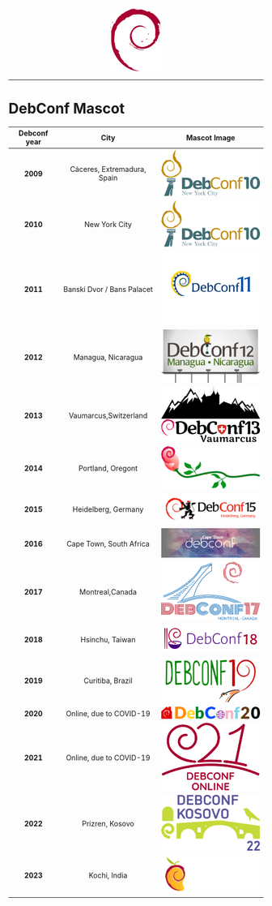 
<p align="center">
<img src="https://github.com/varghesejose2020/debconf/blob/main/Logos/Images/Logos/debian.png" width="100px">
</p>
<hr>


# DebConf **Mascot**    

| Debconf year| City| Mascot Image  |
| :-------------: |:-------------:| :-----:|
| **2009**| Cáceres, Extremadura, Spain|  <img src="https://github.com/varghesejose2020/debconf/blob/main/Logos/Images/Logos/dc10.png" width="200px"> |
| **2010**| New York City|  <img src="https://github.com/varghesejose2020/debconf/blob/main/Logos/Images/Logos/dc10.png" width="200px"> |
| **2011**|Banski Dvor / Bans Palacet|   <img src="https://github.com/varghesejose2020/debconf/blob/main/Logos/Images/Logos//dc11.png" width="200px"> |
| **2012** | Managua, Nicaragua| <img src="https://github.com/varghesejose2020/debconf/blob/main/Logos/Images/Logos/dc12.png" width="200px">   |
| **2013** | Vaumarcus,Switzerland| <img src="https://github.com/varghesejose2020/debconf/blob/main/Logos/Images/Logos/dc13.png" width="200px">    |
| **2014** | Portland, Oregont| <img src="https://github.com/varghesejose2020/debconf/blob/main/Logos/Images/Logos/dc14.png" width="200px">   |
| **2015** | Heidelberg, Germany   | <img src="https://github.com/varghesejose2020/debconf/blob/main/Logos/Images/Logos/dc15.png" width="200px">   |
| **2016** | Cape Town, South Africa   | <img src="https://github.com/varghesejose2020/debconf/blob/main/Logos/Images/Logos/dc16.jpg" width="240px">   |
| **2017** | Montreal,Canada  | <img src="https://github.com/varghesejose2020/debconf/blob/main/Logos/Images/Logos/dc17.svg" width="200px">   |
| **2018** | Hsinchu, Taiwan   | <img src="https://github.com/varghesejose2020/debconf/blob/main/Logos/Images/Logos/dc18.svg" width="200px">   |
| **2019** | Curitiba, Brazil   | <img src="https://github.com/varghesejose2020/debconf/blob/main/Logos/Images/Logos/dc19.svg" width="200px">   |
| **2020** | Online, due to COVID-19   | <img src="https://github.com/varghesejose2020/debconf/blob/main/Logos/Images/Logos/dc20.svg" width="200px">   |
| **2021** | Online, due to COVID-19   | <img src="https://github.com/varghesejose2020/debconf/blob/main/Logos/Images/Logos/dc21.svg" width="200px">   |
| **2022** | Prizren, Kosovo  | <img src="https://github.com/varghesejose2020/debconf/blob/main/Logos/Images/Logos/dc22.svg" width="200px">   |
| **2023** | Kochi, India  | <img src="https://github.com/varghesejose2020/debconf/blob/main/Logos/Images/Logos/dc23.svg" width="200px">   |







